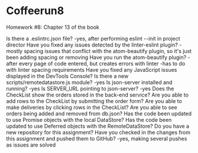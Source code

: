 # Coffeerun8
Homework #8: Chapter 13 of the book

Is there a .eslintrc.json file?
-yes, after performing eslint --init in project director
Have you fixed any issues detected by the linter-eslint plugin?
-mostly spacing issues that conflict with the atom-beautify plugin, so it's just
been adding spacing or removing
Have you run the atom-beautify plugin?
-after every page of code entered, but creates errors with linter
-has to do with linter spacing requirements
Have you fixed any JavaScript issues displayed in the DevTools Console?
Is there a new scripts/remotedatastore.js module?
-yes
Is json-server installed and running?
-yes
Is SERVER_URL pointing to json-server?
-yes
Does the CheckList show the orders stored in the back-end service?
Are you able to add rows to the CheckList by submitting the order form?
Are you able to make deliveries by clicking rows in the CheckList?
Are you able to see orders being added and removed from db.json?
Has the code been updated to use Promise objects with the local DataStore?
Has the code been updated to use Deferred objects with the RemoteDataStore?
Do you have a new repository for this assignment?
Have you checked in the changes from this assignment and pushed them to GitHub?
-yes, making several pushes as issues are solved
